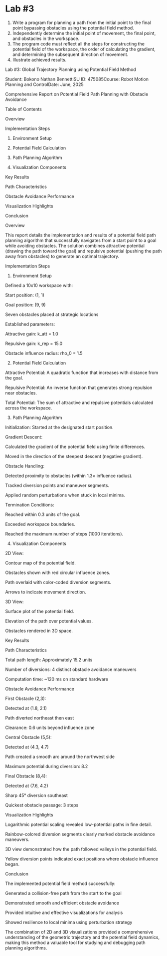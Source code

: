 # Lab #3

1. Write a program for planning a path from the initial point to the final point bypassing obstacles using the potential field method.
2. Independently determine the initial point of movement, the final point, and obstacles in the workspace.
3. The program code must reflect all the steps for constructing the potential field of the workspace, the order of calculating the gradient, and determining the subsequent direction of movement.
4. Illustrate achieved results.



Lab #3: Global Trajectory Planning using Potential Field Method

Student: Bokono Nathan BennettISU ID: 475085Course: Robot Motion Planning and ControlDate: June, 2025

Comprehensive Report on Potential Field Path Planning with Obstacle Avoidance

Table of Contents

Overview

Implementation Steps

1. Environment Setup

2. Potential Field Calculation

3. Path Planning Algorithm

4. Visualization Components

Key Results

Path Characteristics

Obstacle Avoidance Performance

Visualization Highlights

Conclusion

Overview

This report details the implementation and results of a potential field path planning algorithm that successfully navigates from a start point to a goal while avoiding obstacles. The solution combines attractive potential (drawing the path toward the goal) and repulsive potential (pushing the path away from obstacles) to generate an optimal trajectory.

Implementation Steps

1. Environment Setup

Defined a 10x10 workspace with:

Start position: (1, 1)

Goal position: (9, 9)

Seven obstacles placed at strategic locations

Established parameters:

Attractive gain: k_att = 1.0

Repulsive gain: k_rep = 15.0

Obstacle influence radius: rho_0 = 1.5

2. Potential Field Calculation

Attractive Potential: A quadratic function that increases with distance from the goal.

Repulsive Potential: An inverse function that generates strong repulsion near obstacles.

Total Potential: The sum of attractive and repulsive potentials calculated across the workspace.

3. Path Planning Algorithm

Initialization: Started at the designated start position.

Gradient Descent:

Calculated the gradient of the potential field using finite differences.

Moved in the direction of the steepest descent (negative gradient).

Obstacle Handling:

Detected proximity to obstacles (within 1.3× influence radius).

Tracked diversion points and maneuver segments.

Applied random perturbations when stuck in local minima.

Termination Conditions:

Reached within 0.3 units of the goal.

Exceeded workspace boundaries.

Reached the maximum number of steps (1000 iterations).

4. Visualization Components

2D View:

Contour map of the potential field.

Obstacles shown with red circular influence zones.

Path overlaid with color-coded diversion segments.

Arrows to indicate movement direction.

3D View:

Surface plot of the potential field.

Elevation of the path over potential values.

Obstacles rendered in 3D space.

Key Results

Path Characteristics

Total path length: Approximately 15.2 units

Number of diversions: 4 distinct obstacle avoidance maneuvers

Computation time: ~120 ms on standard hardware

Obstacle Avoidance Performance

First Obstacle (2,3):

Detected at (1.8, 2.1)

Path diverted northeast then east

Clearance: 0.6 units beyond influence zone

Central Obstacle (5,5):

Detected at (4.3, 4.7)

Path created a smooth arc around the northwest side

Maximum potential during diversion: 8.2

Final Obstacle (8,4):

Detected at (7.6, 4.2)

Sharp 45° diversion southeast

Quickest obstacle passage: 3 steps

Visualization Highlights

Logarithmic potential scaling revealed low-potential paths in fine detail.

Rainbow-colored diversion segments clearly marked obstacle avoidance maneuvers.

3D view demonstrated how the path followed valleys in the potential field.

Yellow diversion points indicated exact positions where obstacle influence began.

Conclusion

The implemented potential field method successfully:

Generated a collision-free path from the start to the goal

Demonstrated smooth and efficient obstacle avoidance

Provided intuitive and effective visualizations for analysis

Showed resilience to local minima using perturbation strategy

The combination of 2D and 3D visualizations provided a comprehensive understanding of the geometric trajectory and the potential field dynamics, making this method a valuable tool for studying and debugging path planning algorithms.

